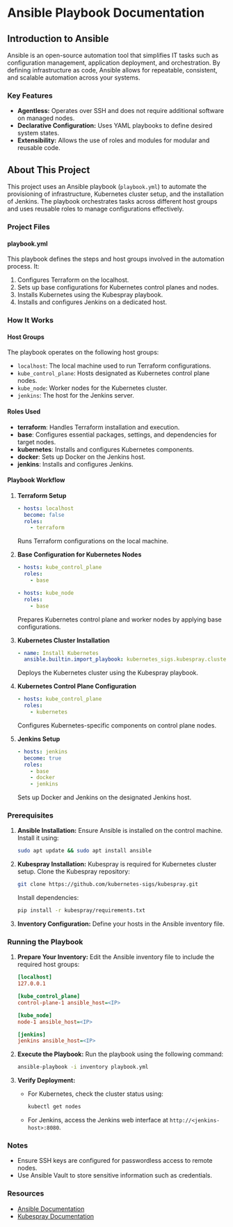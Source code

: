 # Ansible Playbook Documentation

## Introduction to Ansible

Ansible is an open-source automation tool that simplifies IT tasks such as configuration management, application deployment, and orchestration. By defining infrastructure as code, Ansible allows for repeatable, consistent, and scalable automation across your systems.

### Key Features

- **Agentless:** Operates over SSH and does not require additional software on managed nodes.
- **Declarative Configuration:** Uses YAML playbooks to define desired system states.
- **Extensibility:** Allows the use of roles and modules for modular and reusable code.

## About This Project

This project uses an Ansible playbook (`playbook.yml`) to automate the provisioning of infrastructure, Kubernetes cluster setup, and the installation of Jenkins. The playbook orchestrates tasks across different host groups and uses reusable roles to manage configurations effectively.

### Project Files

#### **playbook.yml**

This playbook defines the steps and host groups involved in the automation process. It:

1. Configures Terraform on the localhost.
2. Sets up base configurations for Kubernetes control planes and nodes.
3. Installs Kubernetes using the Kubespray playbook.
4. Installs and configures Jenkins on a dedicated host.

### How It Works

#### **Host Groups**

The playbook operates on the following host groups:

- `localhost`: The local machine used to run Terraform configurations.
- `kube_control_plane`: Hosts designated as Kubernetes control plane nodes.
- `kube_node`: Worker nodes for the Kubernetes cluster.
- `jenkins`: The host for the Jenkins server.

#### **Roles Used**

- **terraform**: Handles Terraform installation and execution.
- **base**: Configures essential packages, settings, and dependencies for target nodes.
- **kubernetes**: Installs and configures Kubernetes components.
- **docker**: Sets up Docker on the Jenkins host.
- **jenkins**: Installs and configures Jenkins.

#### **Playbook Workflow**

1. **Terraform Setup**

   ```yaml
   - hosts: localhost
     become: false
     roles:
       - terraform
   ```

   Runs Terraform configurations on the local machine.

2. **Base Configuration for Kubernetes Nodes**

   ```yaml
   - hosts: kube_control_plane
     roles:
       - base

   - hosts: kube_node
     roles:
       - base
   ```

   Prepares Kubernetes control plane and worker nodes by applying base configurations.

3. **Kubernetes Cluster Installation**

   ```yaml
   - name: Install Kubernetes
     ansible.builtin.import_playbook: kubernetes_sigs.kubespray.cluster
   ```

   Deploys the Kubernetes cluster using the Kubespray playbook.

4. **Kubernetes Control Plane Configuration**

   ```yaml
   - hosts: kube_control_plane
     roles:
       - kubernetes
   ```

   Configures Kubernetes-specific components on control plane nodes.

5. **Jenkins Setup**

   ```yaml
   - hosts: jenkins
     become: true
     roles:
       - base
       - docker
       - jenkins
   ```

   Sets up Docker and Jenkins on the designated Jenkins host.

### Prerequisites

1. **Ansible Installation:**
   Ensure Ansible is installed on the control machine. Install it using:

   ```bash
   sudo apt update && sudo apt install ansible
   ```

2. **Kubespray Installation:**
   Kubespray is required for Kubernetes cluster setup. Clone the Kubespray repository:

   ```bash
   git clone https://github.com/kubernetes-sigs/kubespray.git
   ```

   Install dependencies:

   ```bash
   pip install -r kubespray/requirements.txt
   ```

3. **Inventory Configuration:**
   Define your hosts in the Ansible inventory file.

### Running the Playbook

1. **Prepare Your Inventory:**
   Edit the Ansible inventory file to include the required host groups:

   ```ini
   [localhost]
   127.0.0.1

   [kube_control_plane]
   control-plane-1 ansible_host=<IP>

   [kube_node]
   node-1 ansible_host=<IP>

   [jenkins]
   jenkins ansible_host=<IP>
   ```

2. **Execute the Playbook:**
   Run the playbook using the following command:

   ```bash
   ansible-playbook -i inventory playbook.yml
   ```

3. **Verify Deployment:**
   - For Kubernetes, check the cluster status using:

     ```bash
     kubectl get nodes
     ```

   - For Jenkins, access the Jenkins web interface at `http://<jenkins-host>:8080`.

### Notes

- Ensure SSH keys are configured for passwordless access to remote nodes.
- Use Ansible Vault to store sensitive information such as credentials.

### Resources

- [Ansible Documentation](https://docs.ansible.com/)
- [Kubespray Documentation](https://kubespray.io/)
